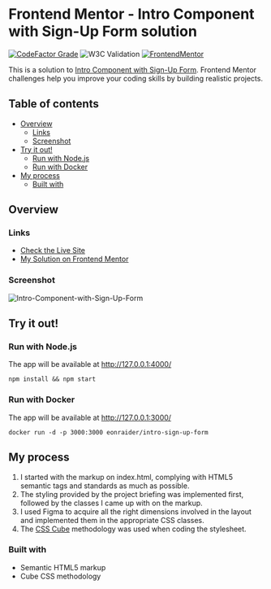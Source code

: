 # Frontend Mentor - Intro Component with Sign-Up Form solution

[![CodeFactor Grade](https://img.shields.io/codefactor/grade/github/Havoc-Solutions/intro-sign-up-form?label=CodeFactor\&logo=codefactor\&style=flat-square)](https://www.codefactor.io/repository/github/Havoc-Solutions/intro-sign-up-form)
![W3C Validation](https://img.shields.io/w3c-validation/html?style=flat-square\&targetUrl=https%3A%2F%2Feonraider-intro-sign-up-form.netlify.app%2F)
[![FrontendMentor](https://img.shields.io/badge/FrontendMentor-EONRaider-blue?style=flat-square)](https://www.frontendmentor.io/profile/EONRaider)

This is a solution to [Intro Component with Sign-Up Form](). Frontend Mentor challenges help you
improve your coding skills by building realistic projects.

## Table of contents

* [Overview](#overview)
  * [Links](#links)
  * [Screenshot](#screenshot)
* [Try it out!](#try-it-out)
  * [Run with Node.js](#run-with-nodejs)
  * [Run with Docker](#run-with-docker)
* [My process](#my-process)
  * [Built with](#built-with)

## Overview

### Links

* [Check the Live Site](https://eonraider-intro-sign-up-form.netlify.app/)
* [My Solution on Frontend Mentor]()

### Screenshot

![Intro-Component-with-Sign-Up-Form](https://github.com/Havoc-Solutions/intro-sign-up-form/assets/15611424/954f4e11-b756-490d-9263-20cdf2ff3d76)

## Try it out!

### Run with Node.js

The app will be available at http://127.0.0.1:4000/

```shell
npm install && npm start
```

### Run with Docker

The app will be available at http://127.0.0.1:3000/

```shell
docker run -d -p 3000:3000 eonraider/intro-sign-up-form
```

## My process

1. I started with the markup on index.html, complying with HTML5 semantic tags and standards as much as possible.
2. The styling provided by the project briefing was implemented first, followed by the classes I came up with on the
   markup.
3. I used Figma to acquire all the right dimensions involved in the layout and implemented them in the appropriate CSS
   classes.
4. The [CSS Cube](https://cube.fyi/) methodology was used when coding the stylesheet.

### Built with

* Semantic HTML5 markup
* Cube CSS methodology

